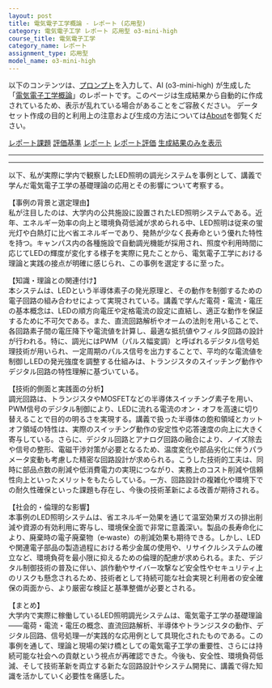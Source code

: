 ```yaml
---
layout: post
title: 電気電子工学概論 - レポート (応用型)
category: 電気電子工学 レポート 応用型 o3-mini-high
course_title: 電気電子工学
category_name: レポート
assignment_type: 応用型
model_name: o3-mini-high
---
```


以下のコンテンツは、[プロンプト](https://github.com/takedatoshiyuki/synthetic_assignments/tree/main/generated/電気電子工学/o3-mini-high/prompt_レポート-応用型.md)を入力して、AI (o3-mini-high) が生成した「[電気電子工学概論](/contents/電気電子工学/)」のレポートです。このページは生成結果から自動的に作成されているため、表示が乱れている場合があることをご容赦ください。
データセット作成の目的と利用上の注意および生成の方法については[About](/About)を御覧ください。

[レポート課題](../レポート課題-応用型)
[評価基準](../評価基準-応用型)
[レポート](../レポート-応用型)
[レポート評価](../レポート評価-応用型)
[生成結果のみを表示](https://github.com/takedatoshiyuki/synthetic_assignments/tree/main/generated/電気電子工学/o3-mini-high/レポート-応用型.md)
  

***
***
  
以下、私が実際に学内で観察したLED照明の調光システムを事例として、講義で学んだ電気電子工学の基礎理論の応用とその影響について考察する。

【事例の背景と選定理由】  
私が注目したのは、大学内の公共施設に設置されたLED照明システムである。近年、エネルギー効率の向上と環境負荷低減が求められる中、LED照明は従来の蛍光灯や白熱灯に比べ省エネルギーであり、発熱が少なく長寿命という優れた特性を持つ。キャンパス内の各種施設で自動調光機能が採用され、照度や利用時間に応じてLEDの輝度が変化する様子を実際に見たことから、電気電子工学における理論と実践の接点が明確に感じられ、この事例を選定するに至った。

【知識・理論との関連付け】  
本システムは、LEDという半導体素子の発光原理と、その動作を制御するための電子回路の組み合わせによって実現されている。講義で学んだ電荷・電流・電圧の基本概念は、LEDの順方向電圧や定格電流の設定に直結し、適正な動作を保証するために不可欠である。また、直流回路解析やオームの法則を用いることで、各回路素子間の電圧降下や電流値を計算し、最適な抵抗値やフィルタ回路の設計が行われる。特に、調光にはPWM（パルス幅変調）と呼ばれるデジタル信号処理技術が用いられ、一定周期のパルス信号を出力することで、平均的な電流値を制御しLEDの発光強度を調整する仕組みは、トランジスタのスイッチング動作やデジタル回路の特性理解に基づいている。

【技術的側面と実践面の分析】  
調光回路は、トランジスタやMOSFETなどの半導体スイッチング素子を用い、PWM信号のデジタル制御により、LEDに流れる電流のオン・オフを高速に切り替えることで目的の明るさを実現する。講義で扱った半導体の飽和領域とカットオフ領域の特性は、実際のスイッチング動作の安定性や応答速度の向上に大きく寄与している。さらに、デジタル回路とアナログ回路の融合により、ノイズ除去や信号の整形、電磁干渉対策が必要となるため、温度変化や部品劣化に伴うパラメータ変動も考慮した精密な回路設計が求められる。こうした技術的工夫は、同時に部品点数の削減や低消費電力の実現につながり、実務上のコスト削減や信頼性向上といったメリットをもたらしている。一方、回路設計の複雑化や環境下での耐久性確保といった課題も存在し、今後の技術革新による改善が期待される。

【社会的・倫理的な影響】  
本事例のLED照明システムは、省エネルギー効果を通じて温室効果ガスの排出削減や資源の有効利用に寄与し、環境保全面で非常に意義深い。製品の長寿命化により、廃棄時の電子廃棄物（e‑waste）の削減効果も期待できる。しかし、LEDや関連電子部品の製造過程における希少金属の使用や、リサイクルシステムの確立など、環境負荷を最小限に抑えるための倫理的配慮が求められる。また、デジタル制御技術の普及に伴い、誤作動やサイバー攻撃など安全性やセキュリティ上のリスクも懸念されるため、技術者として持続可能な社会実現と利用者の安全確保の両面から、より厳密な検証と基準整備が必要とされる。

【まとめ】  
大学内で実際に稼働しているLED照明調光システムは、電気電子工学の基礎理論――電荷・電流・電圧の概念、直流回路解析、半導体やトランジスタの動作、デジタル回路、信号処理―が実践的な応用例として具現化されたものである。この事例を通して、理論と現場の架け橋としての電気電子工学の重要性、さらには持続可能な社会への貢献という視点が再確認できた。今後も、安全性、環境負荷低減、そして技術革新を両立する新たな回路設計やシステム開発に、講義で得た知識を活かしていく必要性を痛感した。
